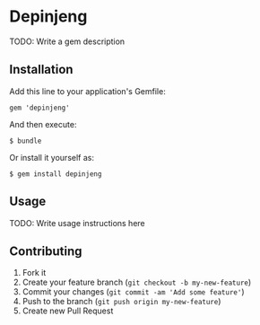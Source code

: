 # Depinjeng

TODO: Write a gem description

## Installation

Add this line to your application's Gemfile:

    gem 'depinjeng'

And then execute:

    $ bundle

Or install it yourself as:

    $ gem install depinjeng

## Usage

TODO: Write usage instructions here

## Contributing

1. Fork it
2. Create your feature branch (`git checkout -b my-new-feature`)
3. Commit your changes (`git commit -am 'Add some feature'`)
4. Push to the branch (`git push origin my-new-feature`)
5. Create new Pull Request
